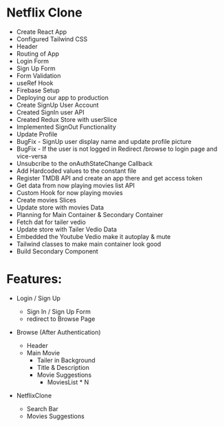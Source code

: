 # Netflix Clone 

- Create React App
- Configured Tailwind CSS
- Header
- Routing of App
- Login Form
- Sign Up Form
- Form Validation
- useRef Hook 
- Firebase Setup
- Deploying our app to production
- Create SignUp User Account
- Created SignIn user API
- Created Redux Store with userSlice
- Implemented SignOut Functionality
- Update Profile
- BugFix - SignUp user display name and update profile picture
- BugFix - If the user is not logged in Redirect /browse to login page and vice-versa
- Unsubcribe to the onAuthStateChange Callback
- Add Hardcoded values to the constant file
- Register TMDB API and create an app there and get access token
- Get data from now playing movies list API
- Custom Hook for now playing movies
- Create movies Slices
- Update store with movies Data
- Planning for Main Container & Secondary Container
- Fetch dat for tailer vedio
- Update store with Tailer Vedio Data
- Embedded the Youtube Vedio make it autoplay & mute
- Tailwind classes to make main container look good
- Build Secondary Component

# Features:
- Login / Sign Up 
  - Sign In / Sign Up Form
  - redirect to Browse Page
- Browse (After Authentication)
  - Header
  - Main Movie
     - Tailer in Background
     - Title & Description
     - Movie Suggestions
       - MoviesList * N

- NetflixClone
  - Search Bar 
  - Movies Suggestions       
